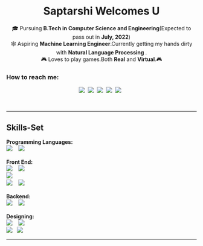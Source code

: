
<h1 align="center">Saptarshi Welcomes U</h1>

<p align="center">
🎓 Pursuing <strong>B.Tech in Computer Science and Engineering</strong>(Expected to pass out in <strong>July, 2022</strong>)
<br>
🕸 Aspiring <strong>Machine Learning Engineer</strong>.Currently getting my hands dirty with <strong>Natural Language Processing </strong>.
<br>
    🎮 Loves to play games.Both <strong>Real</strong> and <strong>Virtual</strong>.🎮
</p>

<h3>How to reach me:</h3>

<p align="center">
    <a href="https://www.facebook.com/profile.php?id=100009336710245><img src="https://img.shields.io/badge/facebook-%231877F2.svg?&style=for-the-badge&logo=facebook&logoColor=white"/></a>&nbsp;
    <a href="https://www.instagram.com/devils_arena_/?hl=en"><img src="https://img.shields.io/badge/instagram-%23E4405F.svg?&style=for-the-badge&logo=instagram&logoColor=white" /></a>&nbsp;
    <a href="https://twitter.com/DhibarSaptarshi"><img src="https://img.shields.io/badge/twitter-%231DA1F2.svg?&style=for-the-badge&logo=twitter&logoColor=white" /></a>&nbsp;
    <a href="https://www.linkedin.com/in/saptarshi-dhibar-2236a716b/"><img src="https://img.shields.io/badge/discord-%237289DA.svg?&style=for-the-badge&logo=discord&logoColor=white" /></a>&nbsp;
    <a href="https://discord.com/channels/@me"><img src="https://img.shields.io/badge/linkedin-%230077B5.svg?&style=for-the-badge&logo=linkedin&logoColor=white" /></a>&nbsp;
    <a href="mailto:saptarshinaruto@gmail.com"><img src="https://img.shields.io/badge/gmail-%23D14836.svg?&style=for-the-badge&logo=gmail&logoColor=white" /></a>&nbsp;&nbsp;&nbsp;&nbsp;
 </p>
<br>    
<hr>

<h2>Skills-Set</h2>
<p>
<div>
        <strong>Programming Languages:</strong><br>
        <img src="https://img.shields.io/badge/c%20-%230077B5.svg?&style=for-the-badge&logo=c&logoColor=white" />&nbsp;&nbsp;&nbsp;
        <img src="https://img.shields.io/badge/python%20-%2314354C.svg?&style=for-the-badge&logo=python&logoColor=white" />&nbsp;
        <br>
    </div>&nbsp;&nbsp;&nbsp;
    <div>
    <strong>Front End:</strong><br>
   <img src="https://img.shields.io/badge/javascript%20-%23323330.svg?&style=for-the-badge&logo=javascript&logoColor=%23F7DF1E" />&nbsp;&nbsp;&nbsp;
   <img src="https://img.shields.io/badge/css3%20-%231572B6.svg?&style=for-the-badge&logo=css3&logoColor=white" />&nbsp;<br>
    <img src="https://img.shields.io/badge/HTML5-%23239120.svg?&style=flat-square&logo=html5&logoColor=white" />&nbsp;<br>
    <img src="https://img.shields.io/badge/bootstrap%20-%23563D7C.svg?&style=for-the-badge&logo=bootstrap&logoColor=white" />&nbsp;&nbsp;&nbsp;
    <img src="https://img.shields.io/badge/jquery%20-%230769AD.svg?&style=for-the-badge&logo=jquery&logoColor=white" />&nbsp;
</div>&nbsp;&nbsp;&nbsp;
    <div>   
        <strong>Backend:</strong><br>
    <img src="https://img.shields.io/badge/express.js%20-%23404d59.svg?&style=for-the-badge" />&nbsp;&nbsp;&nbsp;
    <img src="https://img.shields.io/badge/node.js%20-%2343853D.svg?&style=for-the-badge&logo=node.js&logoColor=white" />&nbsp;
 </div>&nbsp;&nbsp;&nbsp;
    <div>
    <strong>Designing:</strong><br>
   <img src="https://img.shields.io/badge/photoshop%20-%233498DB.svg?&style=for-the-badge&logo=photoshop&logoColor=black" />&nbsp;&nbsp;&nbsp;
   <img src="https://img.shields.io/badge/Adobe Xd%20-%23E4405F.svg?&style=for-the-badge&logo=adobexd&logoColor=white" />&nbsp;<br>
   <img src="https://img.shields.io/badge/-Git-black?style=flat-square&logo=git&link=https://github.com/imickovski">&nbsp;&nbsp;
   <img src="https://img.shields.io/badge/-GitHub-181717?style=flat-square&logo=github&link=https://github.com/imickovski">
</div>
</p>
    
<hr>



